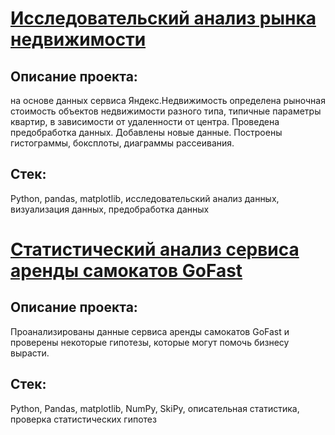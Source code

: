 # [Исследовательский анализ рынка недвижимости](https://github.com/marinalyalyuhina/apartment-ads-research)

## Описание проекта: 

на основе данных сервиса Яндекс.Недвижимость определена рыночная стоимость
объектов недвижимости разного типа, типичные параметры квартир, в зависимости от
удаленности от центра. Проведена предобработка данных. Добавлены новые данные.
Построены гистограммы, боксплоты, диаграммы рассеивания.

## Стек: 

Python, pandas, matplotlib, исследовательский анализ данных, визуализация данных, предобработка данных

# [Статистический анализ сервиса аренды самокатов GoFast](https://github.com/marinalyalyuhina/scooter-rental-service-analysis)

## Описание проекта:

Проанализированы данные сервиса аренды самокатов GoFast и проверены некоторые гипотезы, которые могут помочь бизнесу вырасти. 

## Стек:

Python, Pandas, matplotlib, NumPy, SkiPy, описательная статистика, проверка статистических гипотез


